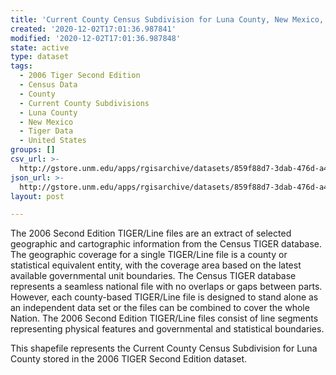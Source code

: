 ```yaml
---
title: 'Current County Census Subdivision for Luna County, New Mexico, 2006se TIGER'
created: '2020-12-02T17:01:36.987841'
modified: '2020-12-02T17:01:36.987848'
state: active
type: dataset
tags:
  - 2006 Tiger Second Edition
  - Census Data
  - County
  - Current County Subdivisions
  - Luna County
  - New Mexico
  - Tiger Data
  - United States
groups: []
csv_url: >-
  http://gstore.unm.edu/apps/rgisarchive/datasets/859f88d7-3dab-476d-a46f-450c2cc1f404/tgr2006se_luna_cousubcu.derived.csv
json_url: >-
  http://gstore.unm.edu/apps/rgisarchive/datasets/859f88d7-3dab-476d-a46f-450c2cc1f404/tgr2006se_luna_cousubcu.derived.json
layout: post

---
```

The 2006 Second Edition TIGER/Line files are an extract of selected geographic and cartographic information from the Census TIGER database.  The geographic coverage for a single TIGER/Line file is a county or statistical equivalent entity, with the coverage area based on the latest available governmental unit boundaries. The Census TIGER database represents a seamless national file with no overlaps or gaps between parts.  However, each county-based TIGER/Line file is designed to stand alone as an independent data set or the files can be combined to cover the whole Nation.  The 2006 Second Edition  TIGER/Line files consist of line segments representing physical features and governmental and statistical boundaries.  

This shapefile represents the Current County Census Subdivision for Luna County stored in the 2006 TIGER Second Edition dataset.
